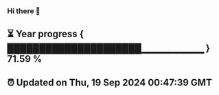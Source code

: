 ### Hi there 👋
⏳ Year progress { █████████████████████▁▁▁▁▁▁▁▁▁ } 71.59 %
---
⏰ Updated on Thu, 19 Sep 2024 00:47:39 GMT
---
